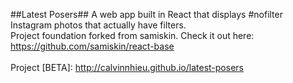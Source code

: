 ##Latest Posers##
A web app built in React that displays #nofilter Instagram photos that actually have filters.<br/>
Project foundation forked from samiskin. Check it out here: https://github.com/samiskin/react-base<br/>
<br/>
Project [BETA]: http://calvinnhieu.github.io/latest-posers

